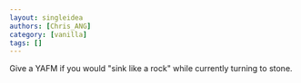 ```yaml
---
layout: singleidea
authors: [Chris_ANG]
category: [vanilla]
tags: []
---
```

Give a YAFM if you would "sink like a rock" while currently turning to stone.
